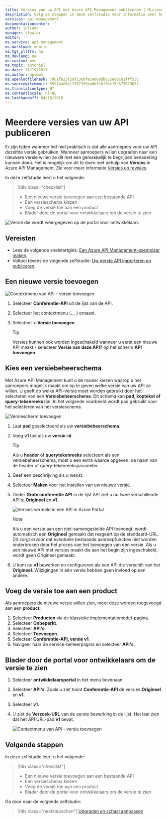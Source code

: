 ```yaml
---
title: Versies van uw API met Azure API Management publiceren | Microsoft Docs
description: Volg de stappen in deze zelfstudie voor informatie over het publiceren van meerdere versies in Azure API Management.
services: api-management
documentationcenter: ''
author: juliako
manager: cfowler
editor: ''
ms.service: api-management
ms.workload: mobile
ms.tgt_pltfrm: na
ms.devlang: na
ms.custom: mvc
ms.topic: tutorial
ms.date: 11/19/2017
ms.author: apimpm
ms.openlocfilehash: 7d61fa25f29f1380fe58069dbc25ed9ce1fff53c
ms.sourcegitcommit: 59914a06e1f337399e4db3c6f3bc15c573079832
ms.translationtype: HT
ms.contentlocale: nl-NL
ms.lasthandoff: 04/19/2018
---
```

# <a name="publish-multiple-versions-of-your-api"></a>Meerdere versies van uw API publiceren 

Er zijn tijden wanneer het niet praktisch is dat alle aanroepers voor uw API dezelfde versie gebruiken. Wanneer aanroepers willen upgraden naar een nieuwere versie willen ze dit met een gemakkelijk te begrijpen benadering kunnen doen. Het is mogelijk om dit te doen met behulp van **Versies** in Azure API Management. Zie voor meer informatie [Versies en revisies](https://blogs.msdn.microsoft.com/apimanagement/2017/09/14/versions-revisions/).

In deze zelfstudie leert u het volgende:

> [!div class="checklist"]
> * Een nieuwe versie toevoegen aan een bestaande API
> * Een versieschema kiezen
> * Voeg de versie toe aan een product
> * Blader door de portal voor ontwikkelaars om de versie te zien

![Versie die wordt weergegeven op de portal voor ontwikkelaars](media/api-management-getstarted-publish-versions/azure_portal.PNG)

## <a name="prerequisites"></a>Vereisten

* Lees de volgende snelstartgids: [Een Azure API Management-exemplaar maken](get-started-create-service-instance.md).
* Voltooi tevens de volgende zelfstudie: [Uw eerste API importeren en publiceren](import-and-publish.md).

## <a name="add-a-new-version"></a>Een nieuwe versie toevoegen

![Contextmenu van API - versie toevoegen](media/api-management-getstarted-publish-versions/AddVersionMenu.png)

1. Selecteer **Conferentie-API** uit de lijst van de API.
2. Selecteer het contextmenu (**...** ) ernaast.
3. Selecteer **+ Versie toevoegen**.

    > [!TIP]
    > Versies kunnen ook worden ingeschakeld wanneer u eerst een nieuwe API maakt - selecteer **Versie van deze API?** op het scherm **API toevoegen**.

## <a name="choose-a-versioning-scheme"></a>Kies een versiebeheerschema

Met Azure API Management kunt u de manier kiezen waarop u het aanroepers mogelijk maakt om op te geven welke versie van uw API ze willen. U geeft op welke API-versie moet worden gebruikt door het selecteren van een **Versiebeheerschema**. Dit schema kan **pad, koptekst of query-tekenreeks**zijn. In het volgende voorbeeld wordt pad gebruikt voor het selecteren van het versieschema.

![Versiescherm toevoegen](media/api-management-getstarted-publish-versions/AddVersion.PNG)

1. Laat **pad** geselecteerd als uw **versiebeheerschema**.
2. Voeg **v1** toe als uw **versie-id**.

    > [!TIP]
    > Als u **header** of **querytekenreeks** selecteert als een versiebeheerschema, moet u een extra waarde opgeven: de naam van de header of query-tekenreeksparameter.

3. Geef een beschrijving als u wenst.
4. Selecteer **Maken** voor het instellen van uw nieuwe versie.
5. Onder **Grote conferentie API** in de lijst API ziet u nu twee verschillende API's: **Origineel** en **v1**.

    ![Versies vermeld in een API in Azure Portal](media/api-management-getstarted-publish-versions/VersionList.PNG)

    > [!Note]
    > Als u een versie aan een niet-samengestelde API toevoegt, wordt automatisch een **Origineel** gemaakt dat reageert op de standaard-URL. Dit zorgt ervoor dat eventuele bestaande aanroepfuncties niet worden onderbroken door het proces van het toevoegen van een versie. Als u een nieuwe API met versies maakt die aan het begin zijn ingeschakeld, wordt geen Origineel gemaakt.

6. U kunt nu **v1** bewerken en configureren als een API die verschilt van het **Origineel**. Wijzigingen in één versie hebben geen invloed op een andere.

## <a name="add-the-version-to-a-product"></a>Voeg de versie toe aan een product

Als aanroepers de nieuwe versie willen zien, moet deze worden toegevoegd aan een **product**.

1. Selecteer **Producten** via de klassieke implementatiemodel-pagina.
2. Selecteer **Onbeperkt**.
3. Selecteer **API's**.
4. Selecteer **Toevoegen**.
5. Selecteer **Conferentie-API, versie v1**.
6. Navigeer naar de service-beheerpagina en selecteer **API's**.

## <a name="browse-the-developer-portal-to-see-the-version"></a>Blader door de portal voor ontwikkelaars om de versie te zien

1. Selecteer **ontwikkelaarsportal** in het menu bovenaan.
2. Selecteer **API's**. Zoals u ziet toont **Conferentie-API** de versies **Origineel** en **v1**.
3. Selecteer **v1**.
4. U ziet de **Verzoek-URL** van de eerste bewerking in de lijst. Het laat zien dat het API URL-pad **v1** bevat.

    ![Contextmenu van API - versie toevoegen](media/api-management-getstarted-publish-versions/developer_portal.png)

## <a name="next-steps"></a>Volgende stappen

In deze zelfstudie leert u het volgende:

> [!div class="checklist"]
> * Een nieuwe versie toevoegen aan een bestaande API
> * Een versieschema kiezen 
> * Voeg de versie toe aan een product
> * Blader door de portal voor ontwikkelaars om de versie te zien

Ga door naar de volgende zelfstudie:

> [!div class="nextstepaction"]
> [Upgraden en schaal aanpassen](upgrade-and-scale.md)